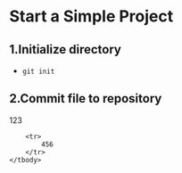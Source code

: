 Start a Simple Project
============

1.Initialize directory
--------
*   `git init`
   

2.Commit file to repository
--------
<table>
    <tbody>
        <tr>
            123
        </tr>

        <tr>
            456
        </tr>
    </tbody>
</table>
   

